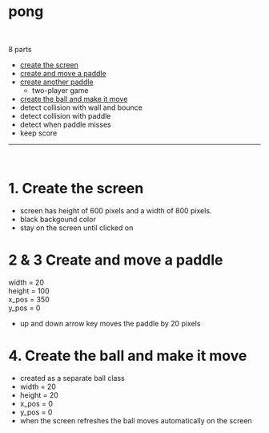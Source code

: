 # pong  
<br>

8 parts
- [create the screen](#1-create-the-screen)
- [create and move a paddle](#2--3-create-and-move-a-paddle)
- [create another paddle](#2--3-create-and-move-a-paddle)
  - two-player game
- [create the ball and make it move](#4-create-the-ball-and-make-it-move)
- detect collision with wall and bounce
- detect collision with paddle
- detect when paddle misses
- keep score
---
<br>

# 1. Create the screen
- screen has height of 600 pixels and a width of 800 pixels.
- black backgound color
- stay on the screen until clicked on

# 2 & 3 Create and move a paddle
width = 20  
height = 100  
x_pos = 350  
y_pos = 0  

- up and down arrow key moves the paddle by 20 pixels


# 4. Create the ball and make it move
- created as a separate ball class
- width = 20
- height = 20
- x_pos = 0
- y_pos = 0
- when the screen refreshes the ball moves automatically on the screen